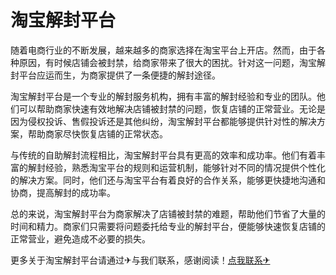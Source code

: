# 淘宝解封平台

随着电商行业的不断发展，越来越多的商家选择在淘宝平台上开店。然而，由于各种原因，有时候店铺会被封禁，给商家带来了很大的困扰。针对这一问题，淘宝解封平台应运而生，为商家提供了一条便捷的解封途径。

淘宝解封平台是一个专业的解封服务机构，拥有丰富的解封经验和专业的团队。他们可以帮助商家快速有效地解决店铺被封禁的问题，恢复店铺的正常营业。无论是因为侵权投诉、售假投诉还是其他纠纷，淘宝解封平台都能够提供针对性的解决方案，帮助商家尽快恢复店铺的正常状态。

与传统的自助解封流程相比，淘宝解封平台具有更高的效率和成功率。他们有着丰富的解封经验，熟悉淘宝平台的规则和运营机制，能够针对不同的情况提供个性化的解决方案。同时，他们还与淘宝平台有着良好的合作关系，能够更快捷地沟通和协商，提高解封的成功率。

总的来说，淘宝解封平台为商家解决了店铺被封禁的难题，帮助他们节省了大量的时间和精力。商家们只需要将问题委托给专业的解封平台，便能够快速恢复店铺的正常营业，避免造成不必要的损失。

更多关于淘宝解封平台请通过✈与我们联系，感谢阅读！[点我联系✈](https://box.k02.cc)